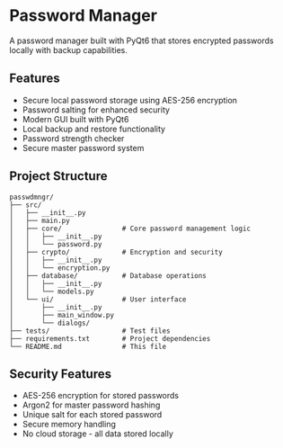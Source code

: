 # Password Manager

A password manager built with PyQt6 that stores encrypted passwords locally with backup capabilities.

## Features

- Secure local password storage using AES-256 encryption
- Password salting for enhanced security
- Modern GUI built with PyQt6
- Local backup and restore functionality
- Password strength checker
- Secure master password system

## Project Structure

```
passwdmngr/
├── src/
│   ├── __init__.py
│   ├── main.py
│   ├── core/               # Core password management logic
│   │   ├── __init__.py
│   │   └── password.py
│   ├── crypto/             # Encryption and security
│   │   ├── __init__.py
│   │   └── encryption.py
│   ├── database/           # Database operations
│   │   ├── __init__.py
│   │   └── models.py
│   └── ui/                 # User interface
│       ├── __init__.py
│       ├── main_window.py
│       └── dialogs/
├── tests/                  # Test files
├── requirements.txt        # Project dependencies
└── README.md               # This file
```

## Security Features

- AES-256 encryption for stored passwords
- Argon2 for master password hashing
- Unique salt for each stored password
- Secure memory handling
- No cloud storage - all data stored locally 